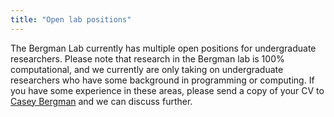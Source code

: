 ```yaml
---
title: "Open lab positions"
---
```


The Bergman Lab currently has multiple open positions for undergraduate researchers. Please note that research in the Bergman lab is 100% computational, and we currently are only taking on undergraduate researchers who have some background in programming or computing. If you have some experience in these areas, please send a copy of your CV to [Casey Bergman](mailto:cbergman@uga.edu) and we can discuss further. 